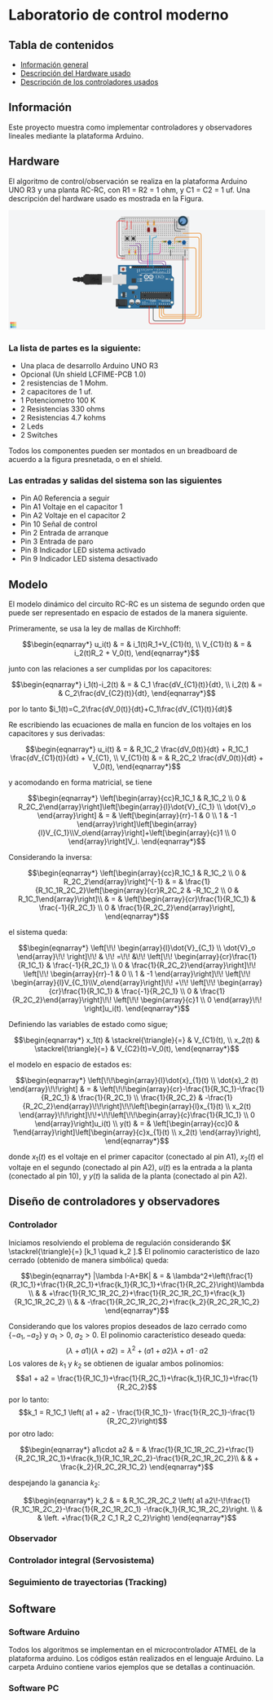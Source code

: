 # Laboratorio de control moderno

## Tabla de contenidos
* [Información general](#Información)
* [Descripción del Hardware usado](#Hardware)
* [Descripción de los controladores usados](#Software)

## Información
Este proyecto muestra como implementar controladores y observadores lineales mediante la plataforma Arduino.

## Hardware
El algoritmo de control/observación se realiza en la plataforma Arduino UNO R3 y una planta RC-RC, con R1 = R2 = 1 ohm, y C1 = C2 = 1 uf. Una descripción del hardware usado es mostrada en la Figura. 

![Circuito eléctrico](./imagenes/circuito.png)

### La lista de partes es la siguiente:

* Una placa de desarrollo Arduino UNO R3
* Opcional (Un shield LCFIME-PCB 1.0)
* 2 resistencias de 1 Mohm. 
* 2 capacitores de 1 uf.
* 1 Potenciometro 100 K
* 2 Resistencias 330 ohms
* 2 Resistencias 4.7 kohms
* 2 Leds
* 2 Switches

Todos los componentes pueden ser montados en un breadboard de acuerdo a la figura presnetada, o en el shield.

### Las entradas y salidas del sistema son las siguientes  

* Pin A0 Referencia a seguir
* Pin A1 Voltaje en el capacitor 1
* Pin A2 Voltaje en el capacitor 2
* Pin 10 Señal de control
* Pin 2 Entrada de arranque
* Pin 3 Entrada de paro
* Pin 8 Indicador LED sistema activado
* Pin 9 Indicador LED sistema desactivado
	
## Modelo

El modelo dinámico del circuito RC-RC es un sistema de segundo orden que puede ser representado en espacio de estados de la manera siguiente.

Primeramente, se usa la ley de mallas de Kirchhoff:
```math
\begin{eqnarray*}
  u_i(t) & = & i_1(t)R_1+V_{C1}(t),  \\
  V_{C1}(t) & = & i_2(t)R_2 + V_0(t), 
\end{eqnarray*}
```
junto con las relaciones a ser cumplidas por los capacitores:
```math
\begin{eqnarray*}
  i_1(t)-i_2(t) & = & C_1 \frac{dV_{C1}(t)}{dt}, \\
  i_2(t) & = & C_2\frac{dV_{C2}(t)}{dt},
\end{eqnarray*}
```
por lo tanto $i_1(t)=C_2\frac{dV_0(t)}{dt}+C_1\frac{dV_{C1}(t)}{dt}$

Re escribiendo las ecuaciones de malla en funcion de los voltajes en los capacitores y sus derivadas:
```math
\begin{eqnarray*}
u_i(t) & = & R_1C_2 \frac{dV_0(t)}{dt} +  R_1C_1 \frac{dV_{C1}(t)}{dt} + V_{C1}, \\
V_{C1}(t) & = & R_2C_2 \frac{dV_0(t)}{dt} + V_0(t),
\end{eqnarray*}
```
y acomodando en forma matricial, se tiene
```math
\begin{eqnarray*}
\left[\begin{array}{cc}R_1C_1 & R_1C_2 \\ 0 & R_2C_2\end{array}\right]\left[\begin{array}{l}\dot{V}_{C_1} \\ \dot{V}_o \end{array}\right] & = & \left[\begin{array}{rr}-1 & 0 \\ 1 & -1  \end{array}\right]\left[\begin{array}{l}V_{C_1}\\V_o\end{array}\right]+\left[\begin{array}{c}1 \\ 0 \end{array}\right]V_i.
\end{eqnarray*}
```

Considerando la inversa:
```math
\begin{eqnarray*}
\left[\begin{array}{cc}R_1C_1 & R_1C_2 \\ 0 & R_2C_2\end{array}\right]^{-1} & = & \frac{1}{R_1C_1R_2C_2}\left[\begin{array}{cr}R_2C_2 & -R_1C_2 \\ 0 & R_1C_1\end{array}\right]\\ & = & \left[\begin{array}{cr}\frac{1}{R_1C_1} & \frac{-1}{R_2C_1} \\ 0 & \frac{1}{R_2C_2}\end{array}\right],
\end{eqnarray*}
```
el sistema queda:
```math
\begin{eqnarray*}
  \left[\!\! \begin{array}{l}\dot{V}_{C_1} \\ \dot{V}_o \end{array}\!\! \right]\!\! & \!\! =\!\!  &\!\!  \left[\!\! \begin{array}{cr}\frac{1}{R_1C_1} & \frac{-1}{R_2C_1} \\ 0 & \frac{1}{R_2C_2}\end{array}\right]\!\! \left[\!\! \begin{array}{rr}-1 & 0 \\ 1 & -1  \end{array}\right]\!\! \left[\!\! \begin{array}{l}V_{C_1}\\V_o\end{array}\right]\!\! +\!\! \left[\!\! \begin{array}{cr}\frac{1}{R_1C_1} & \frac{-1}{R_2C_1} \\ 0 & \frac{1}{R_2C_2}\end{array}\right]\!\! \left[\!\! \begin{array}{c}1 \\ 0 \end{array}\!\! \right]u_i(t).
\end{eqnarray*}
```

Definiendo las variables de estado como sigue;
```math
\begin{eqnarray*}
  x_1(t) & \stackrel{\triangle}{=} & V_{C1}(t), \\
  x_2(t) & \stackrel{\triangle}{=} & V_{C2}(t)=V_0(t),
\end{eqnarray*}
```
el modelo en espacio de estados es: 
```math
\begin{eqnarray*}
  \left[\!\!\begin{array}{l}\dot{x}_{1}(t) \\ \dot{x}_2 (t) \end{array}\!\!\right] & = &  \left[\!\!\begin{array}{cr}-\frac{1}{R_1C_1}-\frac{1}{R_2C_1} & \frac{1}{R_2C_1} \\ \frac{1}{R_2C_2} & -\frac{1}{R_2C_2}\end{array}\!\!\right]\!\!\left[\begin{array}{l}x_{1}(t) \\ x_2(t) \end{array}\!\!\right]\!\!+\!\!\left[\!\!\begin{array}{c}\frac{1}{R_1C_1} \\ 0 \end{array}\right]u_i(t) \\ 
  y(t) & = & \left[\begin{array}{cc}0 & 1\end{array}\right]\left[\begin{array}{c}x_{1}(t) \\ x_2(t) \end{array}\right],
\end{eqnarray*}
```
donde $x_{1}(t)$ es el voltaje en el primer capacitor (conectado al pin A1), $x_{2}(t)$ el voltaje en el segundo (conectado al pin A2), $u(t)$ es la entrada a la planta (conectado al pin 10), y $y(t)$ la salida de la planta (conectado al pin A2). 

## Diseño de controladores y observadores

### Controlador
Iniciamos resolviendo el problema de regulación considerando  $K \stackrel{\triangle}{=} [k_1 \quad k_2 ].$ El polinomio característico de lazo cerrado (obtenido de manera simbólica) queda:

```math
\begin{eqnarray*}
|\lambda I-A+BK| & = & \lambda^2+\left(\frac{1}{R_1C_1}+\frac{1}{R_2C_1}+\frac{k_1}{R_1C_1}+\frac{1}{R_2C_2}\right)\lambda \\ & & +\frac{1}{R_1C_1R_2C_2}+\frac{1}{R_2C_1R_2C_1}+\frac{k_1}{R_1C_1R_2C_2} \\ & & -\frac{1}{R_2C_1R_2C_2}+\frac{k_2}{R_2C_2R_1C_2}
\end{eqnarray*}
```

Considerando que los valores propios deseados de lazo cerrado como $\{-a_1,-a_2\}$ y $a_1>0$, $a_2>0$. El polinomio característico deseado queda: $$(\lambda+a1)(\lambda+a2) = \lambda ^2 + (a1+a2)\lambda + a1\cdot a2$$ Los valores de $k_1$ y $k_2$ se obtienen de igualar ambos polinomios: $$a1 + a2 = \frac{1}{R_1C_1}+\frac{1}{R_2C_1}+\frac{k_1}{R_1C_1}+\frac{1}{R_2C_2}$$ por lo tanto:
$$k_1 = R_1C_1 \left( a1 + a2 - \frac{1}{R_1C_1}- \frac{1}{R_2C_1}-\frac{1}{R_2C_2}\right)$$
por otro lado:
```math
\begin{eqnarray*}
a1\cdot a2 & = & \frac{1}{R_1C_1R_2C_2}+\frac{1}{R_2C_1R_2C_1}+\frac{k_1}{R_1C_1R_2C_2}-\frac{1}{R_2C_1R_2C_2}\\ & & + \frac{k_2}{R_2C_2R_1C_2}
\end{eqnarray*}
```
despejando la ganancia $k_2$:
```math
\begin{eqnarray*}
  k_2 & = & R_1C_2R_2C_2 \left( a1 a2\!-\!\frac{1}{R_1C_1R_2C_2}-\frac{1}{R_2C_1R_2C_1} -\frac{k_1}{R_1C_1R_2C_2}\right. \\ & & \left. +\frac{1}{R_2 C_1 R_2 C_2}\right)
\end{eqnarray*}
```


### Observador

### Controlador integral (Servosistema)

### Seguimiento de trayectorias (Tracking)



## Software

### Software Arduino

Todos los algoritmos se implementan en el microcontrolador ATMEL de la plataforma arduino. Los códigos están realizados en el lenguaje Arduino.
La carpeta Arduino contiene varios ejemplos que se detallas a continuación.



### Software PC
